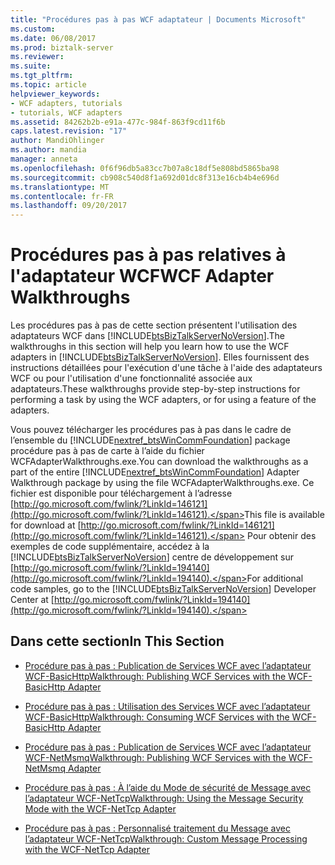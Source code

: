 ```yaml
---
title: "Procédures pas à pas WCF adaptateur | Documents Microsoft"
ms.custom: 
ms.date: 06/08/2017
ms.prod: biztalk-server
ms.reviewer: 
ms.suite: 
ms.tgt_pltfrm: 
ms.topic: article
helpviewer_keywords:
- WCF adapters, tutorials
- tutorials, WCF adapters
ms.assetid: 84262b2b-e91a-477c-984f-863f9cd11f6b
caps.latest.revision: "17"
author: MandiOhlinger
ms.author: mandia
manager: anneta
ms.openlocfilehash: 0f6f96db5a83cc7b07a8c18df5e808bd5865ba98
ms.sourcegitcommit: cb908c540d8f1a692d01dc8f313e16cb4b4e696d
ms.translationtype: MT
ms.contentlocale: fr-FR
ms.lasthandoff: 09/20/2017
---
```

# <a name="wcf-adapter-walkthroughs"></a><span data-ttu-id="dfea7-102">Procédures pas à pas relatives à l'adaptateur WCF</span><span class="sxs-lookup"><span data-stu-id="dfea7-102">WCF Adapter Walkthroughs</span></span>
<span data-ttu-id="dfea7-103">Les procédures pas à pas de cette section présentent l'utilisation des adaptateurs WCF dans [!INCLUDE[btsBizTalkServerNoVersion](../includes/btsbiztalkservernoversion-md.md)].</span><span class="sxs-lookup"><span data-stu-id="dfea7-103">The walkthroughs in this section will help you learn how to use the WCF adapters in  [!INCLUDE[btsBizTalkServerNoVersion](../includes/btsbiztalkservernoversion-md.md)].</span></span> <span data-ttu-id="dfea7-104">Elles fournissent des instructions détaillées pour l'exécution d'une tâche à l'aide des adaptateurs WCF ou pour l'utilisation d'une fonctionnalité associée aux adaptateurs.</span><span class="sxs-lookup"><span data-stu-id="dfea7-104">These walkthroughs provide step-by-step instructions for performing a task by using the WCF adapters, or for using a feature of the adapters.</span></span>  
  
 <span data-ttu-id="dfea7-105">Vous pouvez télécharger les procédures pas à pas dans le cadre de l’ensemble du [!INCLUDE[nextref_btsWinCommFoundation](../includes/nextref-btswincommfoundation-md.md)] package procédure pas à pas de carte à l’aide du fichier WCFAdapterWalkthroughs.exe.</span><span class="sxs-lookup"><span data-stu-id="dfea7-105">You can download the walkthroughs as a part of the entire [!INCLUDE[nextref_btsWinCommFoundation](../includes/nextref-btswincommfoundation-md.md)] Adapter Walkthrough package by using the file WCFAdapterWalkthroughs.exe.</span></span>  <span data-ttu-id="dfea7-106">Ce fichier est disponible pour téléchargement à l’adresse [http://go.microsoft.com/fwlink/?LinkId=146121](http://go.microsoft.com/fwlink/?LinkId=146121).</span><span class="sxs-lookup"><span data-stu-id="dfea7-106">This file is available for download at [http://go.microsoft.com/fwlink/?LinkId=146121](http://go.microsoft.com/fwlink/?LinkId=146121).</span></span> <span data-ttu-id="dfea7-107">Pour obtenir des exemples de code supplémentaire, accédez à la [!INCLUDE[btsBizTalkServerNoVersion](../includes/btsbiztalkservernoversion-md.md)] centre de développement sur [http://go.microsoft.com/fwlink/?LinkId=194140](http://go.microsoft.com/fwlink/?LinkId=194140).</span><span class="sxs-lookup"><span data-stu-id="dfea7-107">For additional code samples, go to the [!INCLUDE[btsBizTalkServerNoVersion](../includes/btsbiztalkservernoversion-md.md)] Developer Center at [http://go.microsoft.com/fwlink/?LinkId=194140](http://go.microsoft.com/fwlink/?LinkId=194140).</span></span>  
  
## <a name="in-this-section"></a><span data-ttu-id="dfea7-108">Dans cette section</span><span class="sxs-lookup"><span data-stu-id="dfea7-108">In This Section</span></span>  
  
-   [<span data-ttu-id="dfea7-109">Procédure pas à pas : Publication de Services WCF avec l’adaptateur WCF-BasicHttp</span><span class="sxs-lookup"><span data-stu-id="dfea7-109">Walkthrough: Publishing WCF Services with the WCF-BasicHttp Adapter</span></span>](../core/walkthrough-publishing-wcf-services-with-the-wcf-basichttp-adapter.md)  
  
-   [<span data-ttu-id="dfea7-110">Procédure pas à pas : Utilisation des Services WCF avec l’adaptateur WCF-BasicHttp</span><span class="sxs-lookup"><span data-stu-id="dfea7-110">Walkthrough: Consuming WCF Services with the WCF-BasicHttp Adapter</span></span>](../core/walkthrough-consuming-wcf-services-with-the-wcf-basichttp-adapter.md)  
  
-   [<span data-ttu-id="dfea7-111">Procédure pas à pas : Publication de Services WCF avec l’adaptateur WCF-NetMsmq</span><span class="sxs-lookup"><span data-stu-id="dfea7-111">Walkthrough: Publishing WCF Services with the WCF-NetMsmq Adapter</span></span>](../core/walkthrough-publishing-wcf-services-with-the-wcf-netmsmq-adapter.md)  
  
-   [<span data-ttu-id="dfea7-112">Procédure pas à pas : À l’aide du Mode de sécurité de Message avec l’adaptateur WCF-NetTcp</span><span class="sxs-lookup"><span data-stu-id="dfea7-112">Walkthrough: Using the Message Security Mode with the WCF-NetTcp Adapter</span></span>](../core/walkthrough-using-the-message-security-mode-with-the-wcf-nettcp-adapter.md)  
  
-   [<span data-ttu-id="dfea7-113">Procédure pas à pas : Personnalisé traitement du Message avec l’adaptateur WCF-NetTcp</span><span class="sxs-lookup"><span data-stu-id="dfea7-113">Walkthrough: Custom Message Processing with the WCF-NetTcp Adapter</span></span>](../core/walkthrough-custom-message-processing-with-the-wcf-nettcp-adapter.md)